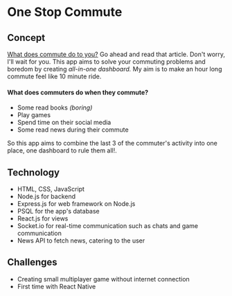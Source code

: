 # One Stop Commute

## Concept
[What does commute do to you?](http://time.com/9912/10-things-your-commute-does-to-your-body/)
Go ahead and read that article. Don't worry, I'll wait for you.
This app aims to solve your commuting problems and boredom by creating *all-in-one dashboard.*
My aim is to make an hour long commute feel like 10 minute ride.

#### What does commuters do when they commute?
- Some read books *(boring)*
- Play games
- Spend time on their social media
- Some read news during their commute

So this app aims to combine the last 3 of the commuter's activity into one place, one dashboard to rule them all!.

## Technology
- HTML, CSS, JavaScript
- Node.js for backend
- Express.js for web framework on Node.js
- PSQL for the app's database
- React.js for views
- Socket.io for real-time communication such as chats and game communication
- News API to fetch news, catering to the user

## Challenges
- Creating small multiplayer game without internet connection
- First time with React Native
